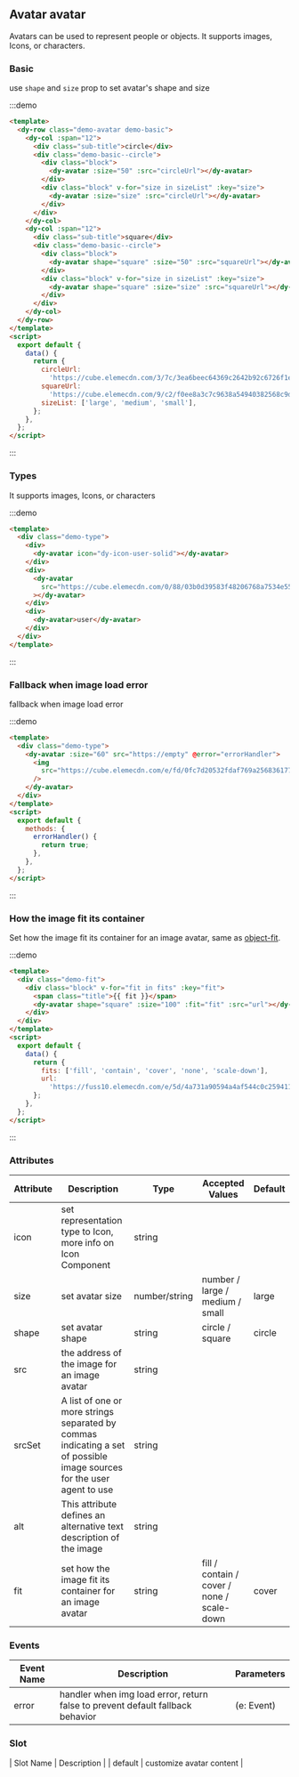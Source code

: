 ## Avatar avatar

Avatars can be used to represent people or objects. It supports images, Icons, or characters.

### Basic

use `shape` and `size` prop to set avatar's shape and size

:::demo

```html
<template>
  <dy-row class="demo-avatar demo-basic">
    <dy-col :span="12">
      <div class="sub-title">circle</div>
      <div class="demo-basic--circle">
        <div class="block">
          <dy-avatar :size="50" :src="circleUrl"></dy-avatar>
        </div>
        <div class="block" v-for="size in sizeList" :key="size">
          <dy-avatar :size="size" :src="circleUrl"></dy-avatar>
        </div>
      </div>
    </dy-col>
    <dy-col :span="12">
      <div class="sub-title">square</div>
      <div class="demo-basic--circle">
        <div class="block">
          <dy-avatar shape="square" :size="50" :src="squareUrl"></dy-avatar>
        </div>
        <div class="block" v-for="size in sizeList" :key="size">
          <dy-avatar shape="square" :size="size" :src="squareUrl"></dy-avatar>
        </div>
      </div>
    </dy-col>
  </dy-row>
</template>
<script>
  export default {
    data() {
      return {
        circleUrl:
          'https://cube.elemecdn.com/3/7c/3ea6beec64369c2642b92c6726f1epng.png',
        squareUrl:
          'https://cube.elemecdn.com/9/c2/f0ee8a3c7c9638a54940382568c9dpng.png',
        sizeList: ['large', 'medium', 'small'],
      };
    },
  };
</script>
```

:::

### Types

It supports images, Icons, or characters

:::demo

```html
<template>
  <div class="demo-type">
    <div>
      <dy-avatar icon="dy-icon-user-solid"></dy-avatar>
    </div>
    <div>
      <dy-avatar
        src="https://cube.elemecdn.com/0/88/03b0d39583f48206768a7534e55bcpng.png"
      ></dy-avatar>
    </div>
    <div>
      <dy-avatar>user</dy-avatar>
    </div>
  </div>
</template>
```

:::

### Fallback when image load error

fallback when image load error

:::demo

```html
<template>
  <div class="demo-type">
    <dy-avatar :size="60" src="https://empty" @error="errorHandler">
      <img
        src="https://cube.elemecdn.com/e/fd/0fc7d20532fdaf769a25683617711png.png"
      />
    </dy-avatar>
  </div>
</template>
<script>
  export default {
    methods: {
      errorHandler() {
        return true;
      },
    },
  };
</script>
```

:::

### How the image fit its container

Set how the image fit its container for an image avatar, same as [object-fit](https://developer.mozilla.org/en-US/docs/Web/CSS/object-fit).

:::demo

```html
<template>
  <div class="demo-fit">
    <div class="block" v-for="fit in fits" :key="fit">
      <span class="title">{{ fit }}</span>
      <dy-avatar shape="square" :size="100" :fit="fit" :src="url"></dy-avatar>
    </div>
  </div>
</template>
<script>
  export default {
    data() {
      return {
        fits: ['fill', 'contain', 'cover', 'none', 'scale-down'],
        url:
          'https://fuss10.elemecdn.com/e/5d/4a731a90594a4af544c0c25941171jpeg.jpeg',
      };
    },
  };
</script>
```

:::

### Attributes

| Attribute | Description                                                                                                            | Type          | Accepted Values                            | Default |
| --------- | ---------------------------------------------------------------------------------------------------------------------- | ------------- | ------------------------------------------ | ------- |
| icon      | set representation type to Icon, more info on Icon Component                                                           | string        |                                            |         |
| size      | set avatar size                                                                                                        | number/string | number / large / medium / small            | large   |
| shape     | set avatar shape                                                                                                       | string        | circle / square                            | circle  |
| src       | the address of the image for an image avatar                                                                           | string        |                                            |         |
| srcSet    | A list of one or more strings separated by commas indicating a set of possible image sources for the user agent to use | string        |                                            |         |
| alt       | This attribute defines an alternative text description of the image                                                    | string        |                                            |         |
| fit       | set how the image fit its container for an image avatar                                                                | string        | fill / contain / cover / none / scale-down | cover   |

### Events

| Event Name | Description                                                                    | Parameters |
| ---------- | ------------------------------------------------------------------------------ | ---------- |
| error      | handler when img load error, return false to prevent default fallback behavior | (e: Event) |

### Slot

| Slot Name | Description |
| default | customize avatar content |
